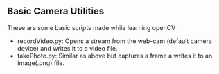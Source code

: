## Basic Camera Utilities
These are some basic scripts made while learning openCV

* recordVideo.py: Opens a stream from the web-cam (default camera device) and writes it to a video file.
* takePhoto.py: Similar as above but captures a frame a writes it to an image(.png) file.
